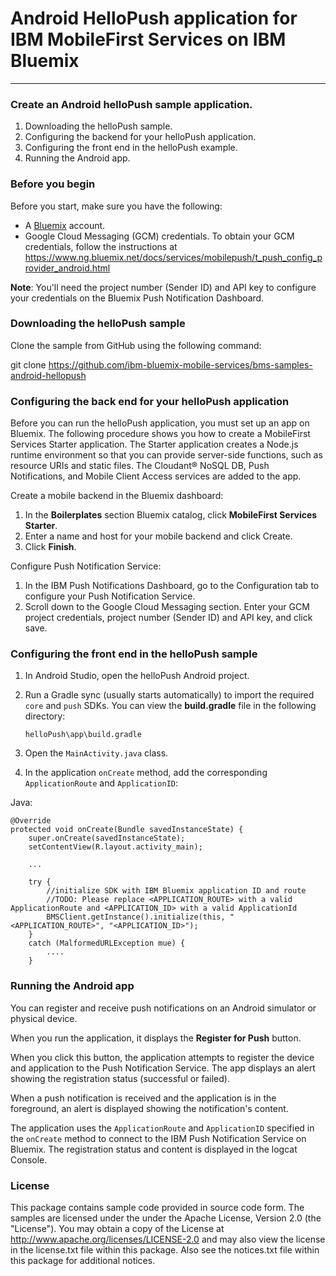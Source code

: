 # Android HelloPush application for IBM MobileFirst Services on IBM Bluemix
---
### Create an Android helloPush sample application.
1. Downloading the helloPush sample.
2. Configuring the backend for your helloPush application.
3. Configuring the front end in the helloPush example.
4. Running the Android app.

### Before you begin 
Before you start, make sure you have the following:
- A [Bluemix](http://bluemix.net) account.
- Google Cloud Messaging (GCM) credentials.  To obtain your GCM credentials, follow the instructions at  
https://www.ng.bluemix.net/docs/services/mobilepush/t_push_config_provider_android.html

**Note**: You'll need the project number (Sender ID) and API key to configure your credentials on the Bluemix Push Notification Dashboard.

### Downloading the helloPush sample
Clone the sample from GitHub using the following command:

git clone https://github.com/ibm-bluemix-mobile-services/bms-samples-android-hellopush

### Configuring the back end for your helloPush application
Before you can run the helloPush application, you must set up an app on Bluemix.  The following procedure shows you how to create a MobileFirst Services Starter application. The Starter application creates a Node.js runtime environment so that you can provide server-side functions, such as resource URIs and static files.  The Cloudant® NoSQL DB, Push Notifications, and Mobile Client Access services are added to the app.

Create a mobile backend in the Bluemix dashboard:

1. In the **Boilerplates** section Bluemix catalog, click **MobileFirst Services Starter**.
2. Enter a name and host for your mobile backend and click Create.
3. Click **Finish**.

Configure Push Notification Service:

1. In the IBM Push Notifications Dashboard, go to the Configuration tab to configure your Push Notification Service.
2. Scroll down to the Google Cloud Messaging section. Enter your GCM project credentials, project number (Sender ID) and API key, and click save.

### Configuring the front end in the helloPush sample
1. In Android Studio, open the helloPush Android project.
2. Run a Gradle sync (usually starts automatically) to import the required `core` and `push` SDKs. You can view the **build.gradle** file in the following directory:

	`helloPush\app\build.gradle`
	
3. Open the `MainActivity.java` class.
4. In the application `onCreate` method, add the corresponding `ApplicationRoute` and `ApplicationID`:


Java:

	@Override
    protected void onCreate(Bundle savedInstanceState) {
        super.onCreate(savedInstanceState);
        setContentView(R.layout.activity_main);

		...
		
        try {
            //initialize SDK with IBM Bluemix application ID and route
            //TODO: Please replace <APPLICATION_ROUTE> with a valid ApplicationRoute and <APPLICATION_ID> with a valid ApplicationId
            BMSClient.getInstance().initialize(this, "<APPLICATION_ROUTE>", "<APPLICATION_ID>");
        }
        catch (MalformedURLException mue) {
            ....
        }


### Running the Android app
You can register and receive push notifications on an Android simulator or physical device.

When you run the application, it displays the **Register for Push** button.

When you click this button, the application attempts to register the device and application to the Push Notification Service. The app displays an alert showing the registration status (successful or failed).

When a push notification is received and the application is in the foreground, an alert is displayed showing the notification's content.

The application uses the `ApplicationRoute` and `ApplicationID` specified in the `onCreate` method to connect to the IBM Push Notification Service on Bluemix. The registration status and content is displayed in the logcat Console.
### License
This package contains sample code provided in source code form. The samples are licensed under the under the Apache License, Version 2.0 (the "License"). You may obtain a copy of the License at http://www.apache.org/licenses/LICENSE-2.0 and may also view the license in the license.txt file within this package. Also see the notices.txt file within this package for additional notices.

